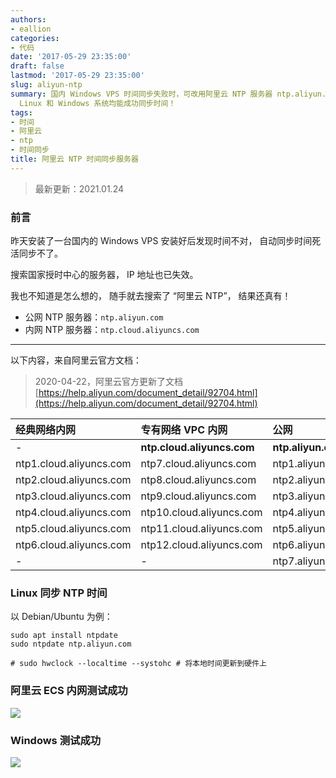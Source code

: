 ```yaml
---
authors:
- eallion
categories:
- 代码
date: '2017-05-29 23:35:00'
draft: false
lastmod: '2017-05-29 23:35:00'
slug: aliyun-ntp
summary: 国内 Windows VPS 时间同步失败时，可改用阿里云 NTP 服务器 ntp.aliyun.com 或内网地址 ntp.cloud.aliyuncs.com，官方文档提供了完整服务器列表，实测在
  Linux 和 Windows 系统均能成功同步时间！
tags:
- 时间
- 阿里云
- ntp
- 时间同步
title: 阿里云 NTP 时间同步服务器
---
```

> 最新更新：2021.01.24

### 前言

昨天安装了一台国内的 Windows VPS
安装好后发现时间不对，
自动同步时间死活同步不了。

搜索国家授时中心的服务器，
IP 地址也已失效。

我也不知道是怎么想的，
随手就去搜索了 “阿里云 NTP”，
结果还真有！

- 公网 NTP 服务器：`ntp.aliyun.com`
- 内网 NTP 服务器：`ntp.cloud.aliyuncs.com`

----------

以下内容，来自阿里云官方文档：

> 2020-04-22，阿里云官方更新了文档
> [https://help.aliyun.com/document_detail/92704.html](https://help.aliyun.com/document_detail/92704.html)

| 经典网络内网 | 专有网络 VPC 内网 | 公网 |
|:-----|:--------|:-|
|-|**ntp.cloud.aliyuncs.com**|**ntp.aliyun.com**|
|ntp1.cloud.aliyuncs.com|ntp7.cloud.aliyuncs.com|ntp1.aliyun.com|
|ntp2.cloud.aliyuncs.com|ntp8.cloud.aliyuncs.com|ntp2.aliyun.com|
|ntp3.cloud.aliyuncs.com|ntp9.cloud.aliyuncs.com|ntp3.aliyun.com|
|ntp4.cloud.aliyuncs.com|ntp10.cloud.aliyuncs.com|ntp4.aliyun.com|
|ntp5.cloud.aliyuncs.com|ntp11.cloud.aliyuncs.com|ntp5.aliyun.com|
|ntp6.cloud.aliyuncs.com|ntp12.cloud.aliyuncs.com|ntp6.aliyun.com|
|-|-|ntp7.aliyun.com|

### Linux 同步 NTP 时间

以 Debian/Ubuntu 为例：

```
sudo apt install ntpdate
sudo ntpdate ntp.aliyun.com

# sudo hwclock --localtime --systohc # 将本地时间更新到硬件上
```

### 阿里云 ECS 内网测试成功

![](/assets/images/posts/2017/05/29/1589433496.png)

### Windows 测试成功

![](/assets/images/posts/2017/05/29/1972259171.png)